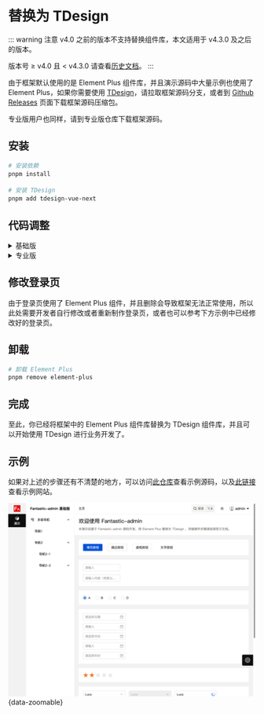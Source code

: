 # 替换为 TDesign

::: warning 注意
v4.0 之前的版本不支持替换组件库，本文适用于 v4.3.0 及之后的版本。

版本号 ≥ v4.0 且 < v4.3.0 请查看[历史文档](https://github.com/fantastic-admin/fantastic-admin.github.io/blob/01be97f74f8ae7b14ccdec108941b5fd5b58bd28/guide/replace-to-tdesign.md)。
:::

由于框架默认使用的是 Element Plus 组件库，并且演示源码中大量示例也使用了 Element Plus，如果你需要使用 [TDesign](https://tdesign.tencent.com/vue-next)，请拉取框架源码分支，或者到 [Github Releases](https://github.com/fantastic-admin/basic/releases) 页面下载框架源码压缩包。

专业版用户也同样，请到专业版仓库下载框架源码。

## 安装

```sh
# 安装依赖
pnpm install

# 安装 TDesign
pnpm add tdesign-vue-next
```

## 代码调整

<details>
<summary>基础版</summary>

修改 `/tsconfig.json` 文件

```json
{
  "compilerOptions": {
    ...
    "types": [
      ...
      "element-plus/global" // [!code --]
    ],
    ...
  },
  ...
  "include": [
    "src/**/*.ts",
    "src/**/*.d.ts",
    "src/**/*.tsx",
    "src/**/*.vue" // [!code --]
    "src/**/*.vue", // [!code ++]
    "node_modules/tdesign-vue-next/global.d.ts" // [!code ++]
  ]
}
```

整体修改 `/src/ui-provider/index.ts` 文件

```ts
import type { App } from 'vue'
import TDesign from 'tdesign-vue-next'
import 'tdesign-vue-next/es/style/index.css'

function install(app: App) {
  app.use(TDesign)
}

export default { install }
```

整体修改 `/src/ui-provider/index.vue` 文件

```vue
<script setup lang="ts">
import { merge } from 'lodash-es'
import zhCN from 'tdesign-vue-next/es/locale/zh_CN'
import useSettingsStore from '@/store/modules/settings'

const settingsStore = useSettingsStore()

watch(() => settingsStore.settings.app.colorScheme, (colorScheme) => {
  if (colorScheme === '') {
    colorScheme = window.matchMedia('(prefers-color-scheme: dark)').matches ? 'dark' : 'light'
  }
  switch (colorScheme) {
    case 'light':
      document.documentElement.removeAttribute('theme-mode')
      break
    case 'dark':
      document.documentElement.setAttribute('theme-mode', 'dark')
      break
  }
}, {
  immediate: true,
})
</script>

<template>
  <TConfigProvider :global-config="merge(zhCN)">
    <slot />
  </TConfigProvider>
</template>
```

删除相关文件

```
.
└─ src
   └─ components // 下列扩展组件基于 Element Plus 二次封装，需要删除
     ├─ FileUpload
     ├─ ImagePreview
     ├─ ImagesUpload
     ├─ ImageUpload
     └─ PcasCascader
```

</details>

<details>
<summary>专业版</summary>

修改 `/tsconfig.json` 文件

```json
{
  "compilerOptions": {
    ...
    "types": [
      ...
      "element-plus/global" // [!code --]
    ],
    ...
  },
  ...
  "include": [
    "src/**/*.ts",
    "src/**/*.d.ts",
    "src/**/*.tsx",
    "src/**/*.vue" // [!code --]
    "src/**/*.vue", // [!code ++]
    "node_modules/tdesign-vue-next/global.d.ts" // [!code ++]
  ]
}
```

整体修改 `/src/ui-provider/index.ts` 文件

```ts
import type { App } from 'vue'
import TDesign from 'tdesign-vue-next'
import 'tdesign-vue-next/es/style/index.css'

import zhCN from 'tdesign-vue-next/es/locale/zh_CN'
import zhTW from 'tdesign-vue-next/es/locale/zh_TW'
import en from 'tdesign-vue-next/es/locale/en_US'

function install(app: App) {
  app.use(TDesign)
}

// 此处的对象属性和 src/locales/index.ts 中的 messages 对象属性一一对应
const locales: Record<string, any> = {
  'zh-cn': zhCN,
  'zh-tw': zhTW,
  'en': en,
}

export default { install }
export { locales }
```

整体修改 `/src/ui-provider/index.vue` 文件

```vue
<script setup lang="ts">
import { merge } from 'lodash-es'
import { locales } from './index'
import useSettingsStore from '@/store/modules/settings'

const settingsStore = useSettingsStore()

watch(() => settingsStore.settings.app.colorScheme, (colorScheme) => {
  if (colorScheme === '') {
    colorScheme = window.matchMedia('(prefers-color-scheme: dark)').matches ? 'dark' : 'light'
  }
  switch (colorScheme) {
    case 'light':
      document.documentElement.removeAttribute('theme-mode')
      break
    case 'dark':
      document.documentElement.setAttribute('theme-mode', 'dark')
      break
  }
}, {
  immediate: true,
})
</script>

<template>
  <TConfigProvider :global-config="merge(locales[settingsStore.lang])">
    <slot />
  </TConfigProvider>
</template>
```

删除相关文件

```
.
├─ plop-templates
│  └─ module // 标准模块模板基于 Element Plus 开发，需要删除
└─ src
   └─ components // 下列扩展组件基于 Element Plus 二次封装，需要删除
     ├─ FileUpload
     ├─ IconPicker
     ├─ ImagePreview
     ├─ ImagesUpload
     ├─ ImageUpload
     └─ PcasCascader
```

</details>

## 修改登录页

由于登录页使用了 Element Plus 组件，并且删除会导致框架无法正常使用，所以此处需要开发者自行修改或者重新制作登录页，或者也可以参考下方示例中已经修改好的登录页。

## 卸载

```sh
# 卸载 Element Plus
pnpm remove element-plus
```

## 完成

至此，你已经将框架中的 Element Plus 组件库替换为 TDesign 组件库，并且可以开始使用 TDesign 进行业务开发了。

## 示例

如果对上述的步骤还有不清楚的地方，可以访问[此仓库](https://github.com/fantastic-admin/tdesign-example)查看示例源码，以及[此链接](https://fantastic-admin.github.io/tdesign-example/)查看示例网站。

![](/ui-tdesign.png){data-zoomable}
